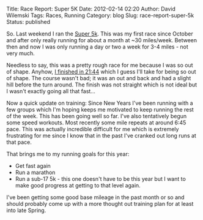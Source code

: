 Title: Race Report: Super 5K
Date: 2012-02-14 02:20
Author: David Wilemski
Tags: Races, Running
Category: blog
Slug: race-report-super-5k
Status: published

So. Last weekend I ran the [Super 5k](http://www.runsuperbowl.com/).
This was my first race since October and after only really running for
about a month at \~30 miles/week. Between then and now I was only
running a day or two a week for 3-4 miles - not very much.

Needless to say, this was a pretty rough race for me because I was so
out of shape. Anyhow, [I finished in
21:44](http://www.rftiming.net/results/superbowl/superbowl_2012_5k_overall.htm)
which I guess I\'ll take for being so out of shape. The course wasn\'t
bad; it was an out and back and had a slight hill before the turn
around. The finish was not straight which is not ideal but I wasn\'t
exactly going all that fast\...

Now a quick update on training: Since New Years I\'ve been running with
a few groups which I\'m hoping keeps me motivated to keep running the
rest of the week. This has been going well so far. I\'ve also
tentatively begun some speed workouts. Most recently some mile repeats
at around 6:45 pace. This was actually incredible difficult for me which
is extremely frustrating for me since I know that in the past I\'ve
cranked out long runs at that pace.

That brings me to my running goals for this year:

-   Get fast again
-   Run a marathon
-   Run a sub-17 5k - this one doesn\'t have to be this year but I want
    to make good progress at getting to that level again.

I\'ve been getting some good base mileage in the past month or so and
should probably come up with a more thought out training plan for at
least into late Spring.
